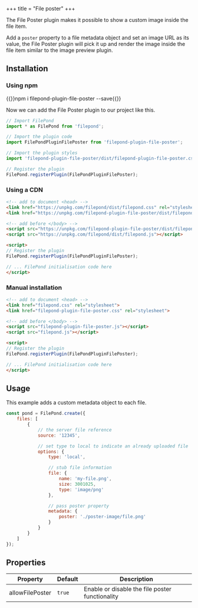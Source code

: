 +++
title = "File poster"
+++

The File Poster plugin makes it possible to show a custom image inside the file item.

Add a `poster` property to a file metadata object and set an image URL as its value, the File Poster plugin will pick it up and render the image inside the file item similar to the image preview plugin.


## Installation

### Using npm

{{<cmd>}}npm i filepond-plugin-file-poster --save{{</cmd>}}

Now we can add the File Poster plugin to our project like this.

```js
// Import FilePond
import * as FilePond from 'filepond';

// Import the plugin code
import FilePondPluginFilePoster from 'filepond-plugin-file-poster';

// Import the plugin styles
import 'filepond-plugin-file-poster/dist/filepond-plugin-file-poster.css';

// Register the plugin
FilePond.registerPlugin(FilePondPluginFilePoster);
```


### Using a CDN

```html
<!-- add to document <head> -->
<link href="https://unpkg.com/filepond/dist/filepond.css" rel="stylesheet">
<link href="https://unpkg.com/filepond-plugin-file-poster/dist/filepond-plugin-file-poster.css" rel="stylesheet">

<!-- add before </body> -->
<script src="https://unpkg.com/filepond-plugin-file-poster/dist/filepond-plugin-file-poster.js"></script>
<script src="https://unpkg.com/filepond/dist/filepond.js"></script>

<script>
// Register the plugin
FilePond.registerPlugin(FilePondPluginFilePoster);

// ... FilePond initialisation code here
</script>
```

### Manual installation

```html
<!-- add to document <head> -->
<link href="filepond.css" rel="stylesheet">
<link href="filepond-plugin-file-poster.css" rel="stylesheet">

<!-- add before </body> -->
<script src="filepond-plugin-file-poster.js"></script>
<script src="filepond.js"></script>

<script>
// Register the plugin
FilePond.registerPlugin(FilePondPluginFilePoster);

// ... FilePond initialisation code here
</script>
```

## Usage

This example adds a custom metadata object to each file.

```js
const pond = FilePond.create({
    files: [
        {
            // the server file reference
            source: '12345',

            // set type to local to indicate an already uploaded file
            options: {
                type: 'local',

                // stub file information
                file: {
                    name: 'my-file.png',
                    size: 3001025,
                    type: 'image/png'
                },

                // pass poster property
                metadata: {
                    poster: './poster-image/file.png'
                }
            }
        }
    ]
});
```



## Properties

Property | Default | Description
---------|---------|---------
allowFilePoster | `true` | Enable or disable the file poster functionality
